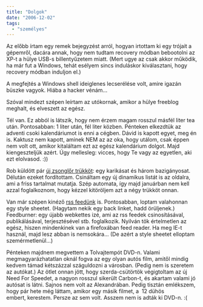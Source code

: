 ```yaml
---
title: "Dolgok"
date: "2006-12-02"
tags: 
  - "személyes"
---
```


Az előbb írtam egy remek bejegyzést arról, hogyan irtottam ki egy trójait a gépemről, dacára annak, hogy nem tudtam recovery módban bebootolni az XP-t a hülye USB-s billentyűzetem miatt. (Mert ugye az csak akkor működik, ha már fut a Windows, tehát esélyem sincs induláskor kiválasztani, hogy recovery módban induljon el.)

A megfejtés a Windows shell ideiglenes lecserélése volt, amire igazán büszke vagyok. Hiába a hacker vénám...

Szóval mindezt szépen leírtam az utókornak, amikor a hülye freeblog meghalt, és elveszett az egész.

Tél van. Ez abból is látszik, hogy nem érzem magam rosszul másfél liter tea után. Pontosabban: 1 liter után, fél liter közben. Pénteken elkezdtük az adventi csoki kalendáriumot is enni a cégben. Dávid is kapott egyet, meg én is. Kaktusz nem kapott, aminek NEM az az oka, hogy utálom, csak éppen nem volt ott, amikor kitaláltam ezt az egész kalendárium dolgot. Majd kiengeszteljük azért. Úgy mellesleg: vicces, hogy Te vagy az egyetlen, aki ezt elolvasod. :))

Rob küldött pár [új zsonglőr trükköt](http://zsonglor.csokavar.hu/): egy karikásat és három bazigányosat. Délután ezeket fordítottam. Csináltam egy új dinamikus listát is az oldalra, ami a friss tartalmat mutatja. Szép automata, így majd januárban nem kell azzal foglalkoznom, hogy kézzel kitöröljem azt a négy trükköt onnan.

Van már szépen kinéző [rss feedünk](http://zsonglor.csokavar.hu/bin/rss.php) is. Pontosabban, loptam valahonnan egy style sheetet. (Hagytam nekik egy back linket, hadd örüljenek.) Feedburner: egy újabb webkettes izé, ami az rss feedek csinosításával, publikálásával, terjesztésével stb. foglalkozik. Nyilván tök értelmetlen az egész, hiszen mindenkinek van a firefoxában feed reader. Ha meg IE-t használ, majd lesz abban is nemsokára... (De azért a style sheetet elloptam szemérmetlenül...)

Pénteken majdnem megvettem a Tolvajtempót DVD-n. Valami megmagyarázhatatlan oknál fogva az egy olyan autós film, amitől mindig kedvem támad kétszázzal száguldozni a városban. (Pedig nem is szeretem az autókat.) Az ötlet onnan jött, hogy szerda-csütörtök végigtoltam az új Need For Speedet, a nagyon rosszul sikerült Carbon-t, és akartam valami jó autósat is látni. Sajnos nem volt az Alexandrában. Pedig tisztán emlékszem, hogy pár hete még láttam, amikor egy másik filmet, a  12 dühös embert, kerestem. Persze az sem volt. Asszem nem is adták ki DVD-n. :(
